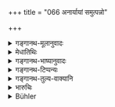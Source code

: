 +++
title = "066 अनार्यायां समुत्पन्नो"

+++

<details><summary>गङ्गानथ-मूलानुवादः</summary>

(question).—If a child is somehow born to a Brāhmaṇa from a non-Aryan woman, and another is born to a non-Aryan from a Brāhmaṇa woman,—with which of these would the ‘superiority’ lie?—(66)
</details>

<details><summary>मेधातिथिः</summary>

[^१४८]:
     J: kasya cid

किंशब्दः क्षेपे । यदि बीजप्राधान्याद् धीनजातीयासु जाता मातृजातेर् उत्कृष्टाः क्रमेण पितृजातितां प्राप्नुवन्ति, इदं तर्हि क्षेत्रप्राधान्ये ऽपि द्रष्टव्यम्, यथा क्षेत्रजः पुत्रः । अतश् च यथा **अनार्यायां** शूद्रायां **ब्राह्मणाज्** जत उत्कृष्टो भवति, **यदृच्छया** यथा कथंचिद् अनूढायाम् अपि, एवं **ब्राह्मण्याम् अनार्याच्** छूद्रात् क्षेत्रप्राधान्येन **श्रेयस्त्वम्** । यथोक्तम् "क्वचित् बीनं क्वचिद् योनिः" (म्ध् ९.३४) इति ॥ १०.६६ ॥
</details>

<details><summary>गङ्गानथ-भाष्यानुवादः</summary>

‘*Which*’—denotes question.

If the ‘seed’ forms the more important factor, the children born from mothers of lower castes gradually attain the higher caste of the father; and the same principle might be applied to the case of the ‘soil’ being regarded as the more important factor. So that, just as the child born to the Brāhmaṇa father from a ‘Non-Aryan,’—*i.e., Śūdra*—mother—‘*some-how*’—*i.e*., even when the woman is not his married wife,—would attain the higher caste—so also ‘*the child born to a non-Aryan from the Brāhmaṇa woman*’ would attain the higher caste, on the ground of the ‘soil’ being the more important factor;—it having been declared (under 9.34) that ‘predominance attaches sometimes to the
*seed* and sometimes to the *soil*’— (66)
</details>

<details><summary>गङ्गानथ-टिप्पन्यः</summary>

‘*Anāryāyām*’—‘A Śūdra female’ (Medhātithi, Govindarāja, Kullūka, Rāghavānanda and Nandana);—‘the daughter of a Vrātya and the like’ (Nārāyaṇa).

‘*Yadṛcchayā*’—‘By chance, *i.e*. even on an unmarried one’ (Medhātithi and Govindarāja);—‘unknowingly’ (Nārāyaṇa).
</details>

<details><summary>गङ्गानथ-तुल्य-वाक्यानि</summary>

**(verses 10.66-73)  
**

[\[See texts under 9.33 *et
seq*.\]]
</details>

<details><summary>भारुचिः</summary>

अनार्यतो वा ब्राह्मण्यां स्रेयस्ताम् अनार्यायां शूद्रायां समुत्पन्नो ब्राह्मणात् तु **यदृच्छया** अप्य् अनूढायां किं पुनर् ऊढायाम् । यथा न गर्ह्यत्वं प्रशस्तश् च केवलशूद्रवैश्यक्षत्रियजातेभ्यो भवति, एवं ब्राह्मण्यां अप्य् अनार्याच् छूद्राज् जातस्यागर्ह्यत्वं पारशववत् प्राप्नोति, क्षेत्रप्राधान्यात्, स्रेयस्त्वं चास्य क्षत्रियावैश्यजाताभ्यां प्राप्नोति क्षेत्रसामर्थ्यात् । तथा च क्षेत्रजाताः सुता उपदिष्टाः शास्त्रत इति बीजप्राधान्याक्षेपाभिप्रायो ऽयं श्लोको वेदितव्यः । न संशयप्रश्नाख्यः । यथा न केचिद् आहुः । क्वचिद् बीजं क्वचिद् योनिर् इति बीजयोन्योः प्राधान्यानवस्थानात् संमोह इव जायत इति । एवं च सति बीजप्राधान्यप्रकरणम् अनुगृहीतं भवति । अस्योत्तरम् ॥ १०.६६ ॥
</details>

<details><summary>Bühler</summary>

066	If (a doubt) should arise, with whom the preeminence (is, whether) with him whom an Aryan by chance begot on a non-Aryan female, or (with the son) of a Brahmana woman by a non-Aryan,
</details>
